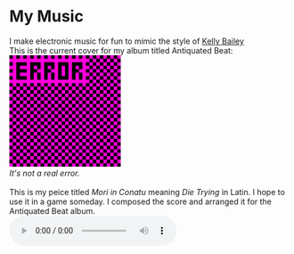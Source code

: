 # My Music
I make electronic music for fun to mimic the style of [Kelly Bailey](https://en.wikipedia.org/wiki/Kelly_Bailey_(composer))
<br>
This is the current cover for my album titled Antiquated Beat:<br>
<img src="assets/images/antiquatedbeat.png" alt="missing texture with ERROR written on it" width="200" height="200">
<br>
*It's not a real error.*
<br>
<br>
This is my peice titled *Mori in Conatu* meaning *Die Trying* in Latin. I hope to use it in a game someday. I composed the score and arranged it for the Antiquated Beat album.
<br>
<audio controls>
  <source src="mori-in-conatu.mp3" type="audio/mpeg">
  Your browser does not support the audio element.
</audio>
